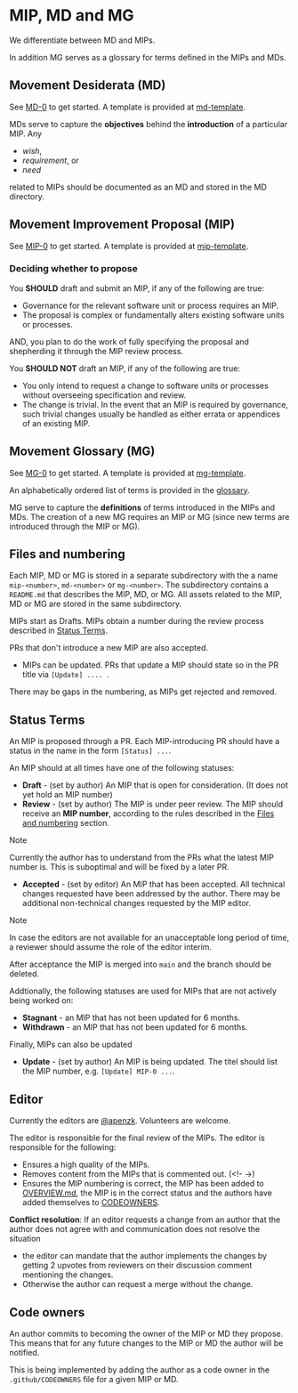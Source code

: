 
# MIP, MD and MG

We differentiate between MD and MIPs. 

In addition MG serves as a glossary for terms defined in the MIPs and MDs.

## Movement Desiderata (MD) 

See [MD-0](./MD/md-0) to get started. A template is provided at [md-template](md-template.md).

MDs serve to capture the **objectives** behind the **introduction** of a particular MIP.
Any  
- _wish_, 
- _requirement_, or 
- _need_ 

related to MIPs should be documented as an MD and stored in the MD directory. 

## Movement Improvement Proposal (MIP)

See [MIP-0](./MIP/mip-0) to get started. A template is provided at [mip-template](mip-template.md).


### Deciding whether to propose
You **SHOULD** draft and submit an MIP, if any of the following are true:
- Governance for the relevant software unit or process requires an MIP.
- The proposal is complex or fundamentally alters existing software units or processes.

AND, you plan to do the work of fully specifying the proposal and shepherding it through the MIP review process. 

You **SHOULD NOT** draft an MIP, if any of the following are true:
- You only intend to request a change to software units or processes without overseeing specification and review.
- The change is trivial. In the event that an MIP is required by governance, such trivial changes usually be handled as either errata or appendices of an existing MIP. 

## Movement Glossary (MG)

See [MG-0](./MIP/mg-0) to get started. A template is provided at [mg-template](mg-template.md).

An alphabetically ordered list of terms is provided in the [glossary](GLOSSARY.md).

MG serve to capture the **definitions** of terms introduced in the MIPs and MDs. The creation of a new MG requires an MIP or MG (since new terms are introduced through the MIP or MG).


## Files and numbering

Each MIP, MD or MG is stored in a separate subdirectory with the a name `mip-<number>`, `md-<number>` or `mg-<number>`. The subdirectory contains a `README.md` that describes the MIP, MD, or MG. All assets related to the MIP, MD or MG are stored in the same subdirectory.

MIPs start as Drafts. MIPs obtain a number during the review process described in [Status Terms](#status-terms).  

PRs that don't introduce a new MIP are also accepted. 

- MIPs can be updated. PRs that update a MIP should state so in the PR title via `[Update] .... `. 

There may be gaps in the numbering, as MIPs get rejected and removed.


## Status Terms
An MIP is proposed through a PR. Each MIP-introducing PR should have a status in the name in the form `[Status] ...`.

An MIP should at all times have one of the following statuses:
- **Draft** - (set by author) An MIP that is open for consideration. (It does not yet hold an MIP number)
- **Review** - (set by author) The MIP is under peer review. The MIP should receive an **MIP number**, according to the rules described in the [Files and numbering](#files-and-numbering) section.

>[!Note]
> Currently the author has to understand from the PRs what the latest MIP number is. This is suboptimal and will be fixed by a later PR. 

- **Accepted** - (set by editor) An MIP that has been accepted. All technical changes requested have been addressed by the author. There may be additional non-technical changes requested by the MIP editor.

>[!Note]
> In case the editors are not available for an unacceptable long period of time, a reviewer should assume the role of the editor interim. 

After acceptance the MIP is merged into `main` and the branch should be deleted.

Addtionally, the following statuses are used for MIPs that are not actively being worked on:
- **Stagnant** - an MIP that has not been updated for 6 months.
- **Withdrawn** - an MIP that has not been updated for 6 months.


Finally, MIPs can also be updated
- **Update** - (set by author) An MIP is being updated. The titel should list the MIP number, e.g. `[Update] MIP-0 ...`.


## Editor

Currently the editors are [@apenzk](https://github.com/apenzk). Volunteers are welcome.

The editor is responsible for the final review of the MIPs. The editor is responsible for the following:
- Ensures a high quality of the MIPs.
- Removes content from the MIPs that is commented out. (<!- ->)
- Ensures the MIP numbering is correct, the MIP has been added to [OVERVIEW.md](./OVERVIEW.md), the MIP is in the correct status and the authors have added themselves to [CODEOWNERS](./.github/CODEOWNERS).


**Conflict resolution**: If an editor requests a change from an author that the author does not agree with and communication does not resolve the situation
- the editor can mandate that the author implements the changes by getting 2 upvotes from reviewers on their discussion comment mentioning the changes.
- Otherwise the author can request a merge without the change.


## Code owners
An author commits to becoming the owner of the MIP or MD they propose. This means that for any future changes to the MIP or MD the author will be notified. 

This is being implemented by adding the author as a code owner in the `.github/CODEOWNERS` file for a given MIP or MD.